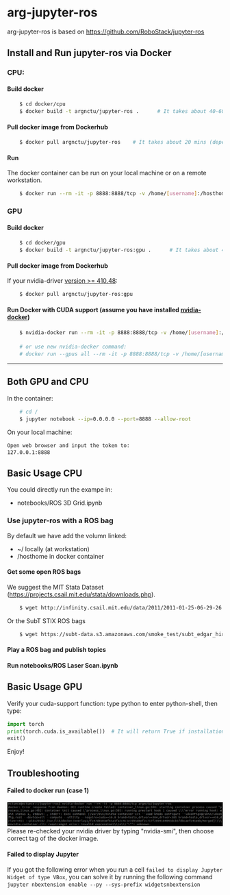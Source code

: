 # arg-jupyter-ros
arg-jupyter-ros is based on https://github.com/RoboStack/jupyter-ros

## Install and Run jupyter-ros via Docker

### CPU:

#### Build docker 

```bash
    $ cd docker/cpu
    $ docker build -t argnctu/jupyter-ros .      # It takes about 40-60 mins
``` 

#### Pull docker image from Dockerhub 
```bash
    $ docker pull argnctu/jupyter-ros    # It takes about 20 mins (depend on you network bandwith)
``` 

#### Run
The docker container can be run on your local machine or on a remote workstation.

```bash
    $ docker run --rm -it -p 8888:8888/tcp -v /home/[username]:/hosthome argnctu/jupyter-ros
```

### GPU

#### Build docker 

```bash
    $ cd docker/gpu
    $ docker build -t argnctu/jupyter-ros:gpu .      # It takes about 40-60 mins
``` 

#### Pull docker image from Dockerhub 

If your nvidia-driver [version >= 410.48](https://docs.nvidia.com/deploy/cuda-compatibility/index.html#binary-compatibility__table-toolkit-driver):
```bash
    $ docker pull argnctu/jupyter-ros:gpu
```

#### Run Docker with CUDA support (assume you have installed [nvidia-docker](https://github.com/NVIDIA/nvidia-docker))
```bash
    $ nvidia-docker run --rm -it -p 8888:8888/tcp -v /home/[username]:/hosthome argnctu/jupyter-ros
    
    # or use new nvidia-docker command:
    # docker run --gpus all --rm -it -p 8888:8888/tcp -v /home/[username]:/hosthome argnctu/jupyter-ros
```

---
## Both GPU and CPU
In the container:

```bash
    # cd /
    $ jupyter notebook --ip=0.0.0.0 --port=8888 --allow-root
```
On your local machine:

    Open web browser and input the token to: 
    127.0.0.1:8888

## Basic Usage CPU

You could directly run the exampe in:
* notebooks/ROS 3D Grid.ipynb 

### Use jupyter-ros with a ROS bag

By default we have add the volumn linked:
* ~/ locally (at workstation)
* /hosthome in docker container

#### Get some open ROS bags

We suggest the MIT Stata Dataset (https://projects.csail.mit.edu/stata/downloads.php).

```bash
    $ wget http://infinity.csail.mit.edu/data/2011/2011-01-25-06-29-26.bag
```

Or the SubT STIX ROS bags
```bash
    $ wget https://subt-data.s3.amazonaws.com/smoke_test/subt_edgar_hires_2019-04-12-15-52-44.bag
```

#### Play a ROS bag and publish topics


#### Run notebooks/ROS Laser Scan.ipynb


## Basic Usage GPU

Verify your cuda-support function: type python to enter python-shell, then type:
```python
import torch
print(torch.cuda.is_available())  # It will return True if installation is successful
exit()
```

Enjoy!

## Troubleshooting

#### Failed to docker run  (case 1)
![docker run failed](figures/docker_run_failed_cuda.png)
Please re-checked your nvidia driver by typing "nvidia-smi", then choose correct tag of the docker image.


#### Failed to display Jupyter
If you got the following error when you run a cell ```failed to display Jupyter Widget of type VBox```, 
you can solve it by running the following command ```jupyter nbextension enable --py --sys-prefix widgetsnbextension```
